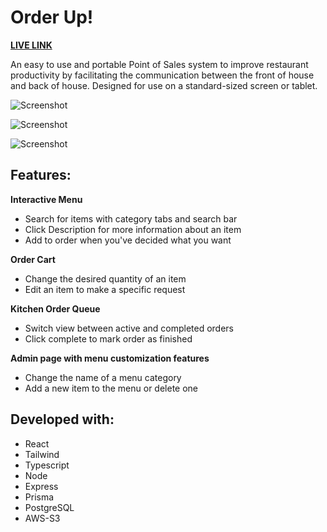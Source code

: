 # Order Up!

**[LIVE LINK](https://v41-bears-team-24-production.up.railway.app/)**

An easy to use and portable Point of Sales system to improve restaurant productivity by facilitating the communication between the front of house and back of house.  Designed for use on a standard-sized screen or tablet.

![Screenshot](https://orderupbucket.s3.us-west-1.amazonaws.com/orderup-menu-page.png)

![Screenshot](https://orderupbucket.s3.us-west-1.amazonaws.com/orderup-orders-page.png)

![Screenshot](https://orderupbucket.s3.us-west-1.amazonaws.com/orderup-admin-page.png)


## Features:

**Interactive Menu**
- Search for items with category tabs and search bar
- Click Description for more information about an item
- Add to order when you've decided what you want

**Order Cart**
- Change the desired quantity of an item
- Edit an item to make a specific request

**Kitchen Order Queue**
- Switch view between active and completed orders
- Click complete to mark order as finished

**Admin page with menu customization features**
- Change the name of a menu category
- Add a new item to the menu or delete one

## Developed with:

- React
- Tailwind
- Typescript
- Node 
- Express
- Prisma
- PostgreSQL
- AWS-S3
